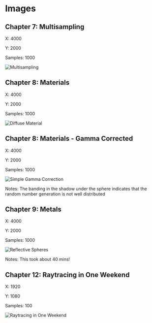 # Images

## Chapter 7: Multisampling

X: 4000

Y: 2000

Samples: 1000

![Multisampling](MultiSampling.png)

## Chapter 8: Materials

X: 4000

Y: 2000

Samples: 1000

![Diffuse Material](DiffuseMaterial.png)

## Chapter 8: Materials - Gamma Corrected

X: 4000

Y: 2000

Samples: 1000

![Simple Gamma Correction](SimpleGammaCorrection.png)

Notes: The banding in the shadow under the sphere indicates that the random number generation is not well distributed

## Chapter 9: Metals

X: 4000

Y: 2000

Samples: 1000

![Reflective Spheres](Metals.png)

Notes: This took about 40 mins!

## Chapter 12: Raytracing in One Weekend

X: 1920

Y: 1080

Samples: 100

![Raytracing in One Weekend](RaytracingInOneWeekend.png)

